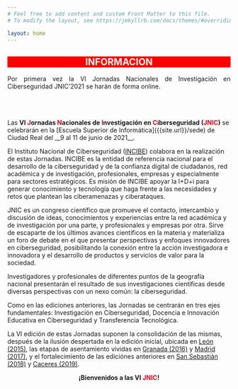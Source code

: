 ```yaml
---
# Feel free to add content and custom Front Matter to this file.
# To modify the layout, see https://jekyllrb.com/docs/themes/#overriding-theme-defaults

layout: home
---
```


<H2 style="text-align: center; background-color:red; color:white;">INFORMACION</h2>
<p style="text-align: justify;">Por primera vez la  VI Jornadas Nacionales de Investigación en Ciberseguridad JNIC’2021 se harán de forma online.
</p>

<p style="text-align: center; background-color:red; color:white;"></p>
<br>
<br>
<br>
Las <b>VI <span style="color:#e3041e">J</span>ornadas <span style="color:#e3041e">N</span>acionales de <span style="color:#e3041e">I</span>nvestigación en <span style="color:#e3041e">C</span>iberseguridad (<span style="color:#e3041e">JNIC</span>)</b> se celebrarán en la [Escuela Superior de Informática]({{site.url}}/sede) de Ciudad Real del __9 al 11 de junio de 2021__. 

El Instituto Nacional de Ciberseguridad ([INCIBE](https://www.incibe.es/)) colabora en la realización de estas Jornadas. INCIBE es la entidad de referencia nacional para el desarrollo de la ciberseguridad y de la confianza digital de ciudadanos, red académica y de investigación, profesionales, empresas y especialmente para sectores estratégicos. Es misión de INCIBE apoyar la I+D+i para generar conocimiento y tecnología que haga frente a las necesidades y retos que plantean las ciberamenazas y ciberataques.   


JNIC es un congreso científico que promueve el contacto, intercambio y discusión de ideas, conocimientos y experiencias entre la red académica y de investigación por una parte, y profesionales y empresas por otra.  Sirve de escaparte de los últimos avances científicos en la materia y materializa un foro de debate en el que presentar perspectivas y enfoques innovadores en ciberseguridad, posibilitando la conexión entre la acción investigadora e innovadora y el desarrollo de productos y servicios de valor para la sociedad.   


Investigadores y profesionales de diferentes puntos de la geografía nacional presentarán el resultado de sus investigaciones científicas desde diversas perspectivas con un nexo común: la ciberseguridad.   


Como en las ediciones anteriores, las Jornadas se centrarán en tres ejes fundamentales: Investigación en Ciberseguridad, Docencia e Innovación Educativa en Ciberseguridad y Transferencia Tecnológica.  

<!--
En esta edición, como novedad, versiones revisadas y extendidas de los mejores artículos podrán ser enviadas a Special Issues de diferentes revistas internacionales indexadas en posiciones relevantes del JCR, lo que supone un salto de calidad y un gran atractivo para los investigadores. Más concretamente, las versiones extendidas de los mejores artículos podrán enviarse a special issues de revistas indexadas en el JCR en posiciones relevantes tales como [Elsevier Future Generation Computer Science](https://www.journals.elsevier.com/future-generation-computer-systems/call-for-papers/new-modern-and-advanced-digital-forensic-techniques) (F.I.: 4,639), [IEEE Access](http://ieeeaccess.ieee.org/special-sections/emerging-approaches-to-cyber-security/) (F.I.: 3,557), [Entropy MDPI](http://www.mdpi.com/journal/entropy/special_issues/Security_Opp) (F.I.: 2,305), [Applied Sciences MDPI](https://www.mdpi.com/journal/applsci/special_issues/cybersecurity_threats) (F.I.: 1,689), [Future Internet MDPI](https://www.mdpi.com/journal/futureinternet/special_issues/information_systems_security)<sup>1</sup>, [Springer Multimedia Tools and Applications](https://link.springer.com/journal/11042) (F.I.: 1,541), [Springer Journal of Supercomputing](https://link.springer.com/journal/11227) (F.I.: 1,532) y [Springer Telecommunication Systems](https://www.springer.com/business+%26+management/business+information+systems/journal/11235) (F.I.: 1,527).
-->

La VI edición de estas Jornadas suponen la consolidación de las mismas, después de la ilusión despertada en la edición inicial, ubicada en [León (2015)](http://Jornadasciberseguridad.riasc.unileon.es/), las etapas de asentamiento vividas en [Granada (2016)](http://ucys.ugr.es/jnic2016/) y [Madrid (2017)](http://2017.jnic.es/), y el fortalecimiento de las ediciónes anteriores en [San Sebastián (2018)](http://2018.jnic.es/) y [Caceres (2019)](https://2019.jnic.es/).  

<p style="text-align: center;"><b>¡Bienvenidos a las VI <span style="color:#e3041e">JNIC</span>!</b></p>

